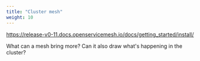 ```yaml
---
title: "Cluster mesh"
weight: 10
---
```


https://release-v0-11.docs.openservicemesh.io/docs/getting_started/install/

What can a mesh bring more? Can it also draw what's happening in the cluster?
